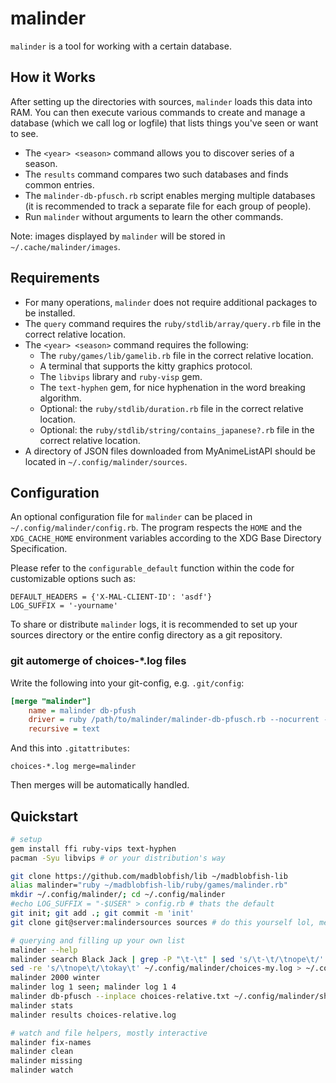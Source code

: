 # malinder

`malinder` is a tool for working with a certain database.

## How it Works
After setting up the directories with sources, `malinder` loads this data into RAM. You can then execute various commands to create and manage a database (which we call log or logfile) that lists things you've seen or want to see.

* The `<year> <season>` command allows you to discover series of a season.
* The `results` command compares two such databases and finds common entries.
* The `malinder-db-pfusch.rb` script enables merging multiple databases (it is recommended to track a separate file for each group of people).
* Run `malinder` without arguments to learn the other commands.

Note: images displayed by `malinder` will be stored in `~/.cache/malinder/images`.

## Requirements
* For many operations, `malinder` does not require additional packages to be installed.
* The `query` command requires the `ruby/stdlib/array/query.rb` file in the correct relative location.
* The `<year> <season>` command requires the following:
	* The `ruby/games/lib/gamelib.rb` file in the correct relative location.
	* A terminal that supports the kitty graphics protocol.
	* The `libvips` library and `ruby-visp` gem.
	* The `text-hyphen` gem, for nice hyphenation in the word breaking algorithm.
	* Optional: the `ruby/stdlib/duration.rb` file in the correct relative location.
	* Optional: the `ruby/stdlib/string/contains_japanese?.rb` file in the correct relative location.
* A directory of JSON files downloaded from MyAnimeListAPI should be located in `~/.config/malinder/sources`.

## Configuration
An optional configuration file for `malinder` can be placed in `~/.config/malinder/config.rb`. The program respects the `HOME` and the `XDG_CACHE_HOME` environment variables according to the XDG Base Directory Specification.

Please refer to the `configurable_default` function within the code for customizable options such as:
```
DEFAULT_HEADERS = {'X-MAL-CLIENT-ID': 'asdf'}
LOG_SUFFIX = '-yourname'
```
To share or distribute `malinder` logs, it is recommended to set up your sources directory or the entire config directory as a git repository.

### git automerge of choices-\*.log files

Write the following into your git-config, e.g. `.git/config`:
```ini
[merge "malinder"]
	name = malinder db-pfush
	driver = ruby /path/to/malinder/malinder-db-pfusch.rb --nocurrent --gitmerge --inplace %A %O %B
	recursive = text
```
And this into `.gitattributes`:
```
choices-*.log merge=malinder
```

Then merges will be automatically handled.

## Quickstart
```bash
# setup
gem install ffi ruby-vips text-hyphen
pacman -Syu libvips # or your distribution's way

git clone https://github.com/madblobfish/lib ~/madblobfish-lib
alias malinder="ruby ~/madblobfish-lib/ruby/games/malinder.rb"
mkdir ~/.config/malinder/; cd ~/.config/malinder
#echo LOG_SUFFIX = "-$USER" > config.rb # thats the default
git init; git add .; git commit -m 'init'
git clone git@server:malindersources sources # do this yourself lol, meaning you need to load the seasonal files from mal

# querying and filling up your own list
malinder --help
malinder search Black Jack | grep -P "\t-\t" | sed 's/\t-\t/\tnope\t/' >> ~/.config/malinder/choices-my.log
sed -re 's/\tnope\t/\tokay\t' ~/.config/malinder/choices-my.log > ~/.config/malinder/choices-relative.log
malinder 2000 winter
malinder log 1 seen; malinder log 1 4
malinder db-pfusch --inplace choices-relative.txt ~/.config/malinder/sharedfile.txt
malinder stats
malinder results choices-relative.log

# watch and file helpers, mostly interactive
malinder fix-names
malinder clean
malinder missing
malinder watch
```
